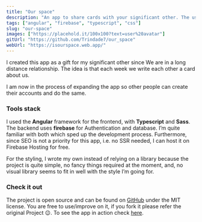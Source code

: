 ```yaml
---
title: "Our space"
description: "An app to share cards with your significant other. The users sign in, connect to each other accounts, then create and share cards among them."
tags: ["angular", "firebase", "typescript", "css"]
slug: "our-space"
images: ["https://placehold.it/100x100?text=user%20avatar"]
gitUrl: "https://github.com/Trindade7/our_space"
webUrl: "https://isourspace.web.app/"
---
```


I created this app as a gift for my significant other since
We are in a long distance relationship. The idea is that each week we write each other a card about us.

I am now in the process of expanding the app so other people can create their accounts and do the same.

### Tools stack

I used the **Angular** framework for the frontend, with **Typescript** and **Sass**. The backend uses **firebase** for Authentication and database. I’m quite familiar with both which sped up the development process. Furthermore, since SEO is not a priority for this app, i.e. no SSR needed, I can host it on Firebase Hosting for free.

For the styling, I wrote my own instead of relying on a library  because the project is quite simple, no fancy things required at the moment, and, no visual library seems to fit in well with the style I’m going for.

### Check it out

The project is open source and can be found on [GitHub](https://github.com/Trindade7/our_space)
under the MIT license. You are free to use/improve on it, if you fork it please refer the original Project &#x1f609;. To see the app in action check [here](https://isourspace.web.app/).
